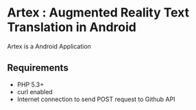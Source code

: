 # Artex : Augmented Reality Text Translation in Android
Artex is a Android Application

## Requirements ##
* PHP 5.3+
* curl enabled
* Internet connection to send POST request to Github API
